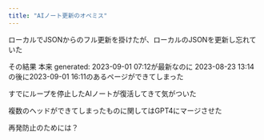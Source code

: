 ```yaml
---
title: "AIノート更新のオペミス"
---
```


ローカルでJSONからのフル更新を掛けたが、ローカルのJSONを更新し忘れていた

その結果
本来 generated: 2023-09-01 07:12が最新なのに
2023-08-23 13:14の後に2023-09-01 16:11のあるページができてしまった

すでにループを停止したAIノートが復活してきて気がついた

複数のヘッドができてしまったものに関してはGPT4にマージさせた

再発防止のためには？
